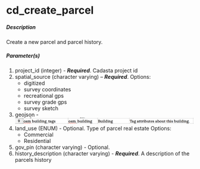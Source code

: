 cd\_create\_parcel
=================

##### Description

Create a new parcel and parcel history.

##### Parameter(s)

1. project\_id (integer) - ***Required***. Cadasta project id 
2. spatial\_source (character varying) – ***Required***.
Options:
    * digitized
    * survey coordinates
    * recreational gps
    * survey grade gps
    * survey sketch
3. geojson - ![GeoJSON geometry object](./images/osmexampleform1.png)
4.  land\_use (ENUM) - Optional. Type of parcel real estate
Options:
    * Commercial
    * Residential
5.  gov\_pin (character varying) - Optional.
6.  history\_description (character varying) - ***Required***. A description of the parcels history
